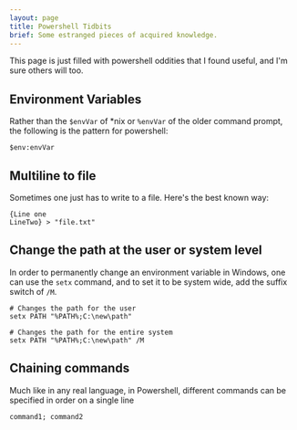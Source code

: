 ```yaml
---
layout: page
title: Powershell Tidbits
brief: Some estranged pieces of acquired knowledge.
---
```


This page is just filled with powershell oddities that I found useful, and I'm sure others will too.

## Environment Variables

Rather than the `$envVar` of *nix or `%envVar` of the older command prompt, the following is the pattern for powershell:
```
$env:envVar
```

## Multiline to file

Sometimes one just has to write to a file. Here's the best known way:
```
{Line one
LineTwo} > "file.txt"
```

## Change the path at the user or system level

In order to permanently change an environment variable in Windows, one can use the `setx` command, and to set it to be system wide, add the suffix switch of `/M`.
```
# Changes the path for the user
setx PATH "%PATH%;C:\new\path" 

# Changes the path for the entire system
setx PATH "%PATH%;C:\new\path" /M
```

## Chaining commands

Much like in any real language, in Powershell, different commands can be specified in order on a single line
```
command1; command2
```